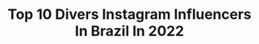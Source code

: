 ---
title: Top 10 Divers Instagram Influencers In Brazil In 2022
description: >-
  Find top divers Instagram influencers in Brazil in 2022. Most popular hashtags: #makeup #influencer #instagood.
platform: Instagram
hits: 958
text_top: Identify the top-rated Instagram accounts on inBeat.
text_bottom: Our platform aggregates 958 Instagram influencers like this in Brazil for you to contact.
profiles:
  - username: "olliverg1"
    fullname: >-
      𝐆𝐀𝐁𝐘 𝐎𝐋𝐋𝐈𝐕𝐄𝐑 ♥
    bio: >-
      83 🌵 @arte__avilar • Humor e Diversão 🎭 •Não assista aos STORIES ⚠️ •Venha ser um Chumbregue ⚡️ •Photographic Mode| Nature Lover ✨
    location: "Brazil"
    followers: 6443
    engagement: 1351
    commentsToLikes: 0.085864
    id: ckaovvtg06b2s0i788albkd6t
    verified: false
    hashtags: "#familiafeliz, #marquinha, #loucura, #bronzeada"
  - username: "vaanruiz"
    fullname: >-
      Van ❀
    bio: >-
      Model • Photograph • Diversity Be kind • Be trueッ
    location: "Brazil"
    followers: 7893
    engagement: 993
    commentsToLikes: 0.099117
    id: ckaox9iascdh40i782nukti5x
    verified: false
    hashtags: "#thepurge"
  - username: "rafavargaas"
    fullname: >-
      RAFAELLA VARGAS
    bio: >-
      Bem-vindo(a)! Aqui tem conversa fiada, diversão, amor e as vezes finjo ser digital influencer 😋 🏋🏼‍♂️Team @box.esteio / 💌Parcerias via Direct
    location: "Brazil"
    followers: 9070
    engagement: 623
    commentsToLikes: 0.237519
    id: ckf5olxyf2tdc0j23w7pmqiv4
    verified: false
    hashtags: "#lifestyle, #lifestyleblogger"
  - username: "hanna.herzog"
    fullname: >-
      hanna herzog
    bio: >-
      📍021⠀⠀⠀⠀⠀⠀⠀⠀⠀⠀ •Moda sustentável e consumo consciente 🍃 • Design de moda🎓 • Conteúdos diversos sobre o mundo da moda
    location: "Brazil"
    followers: 11855
    engagement: 596
    commentsToLikes: 0.189457
    id: ckap28i44xuay0i78d446anln
    verified: false
    hashtags: "#lookoftheday, #looks, #fashion, #style"
  - username: "mairokas1"
    fullname: >-
      Maira Cruz
    bio: >-
      Model: @diversus_models 👻Cutxi123 Parcerias Dm💌 Tem vídeo novo no Canal👇🏽
    location: "Brazil"
    followers: 24494
    engagement: 881
    commentsToLikes: 0.016184
    id: ck9wdx16ohnj40j78ne6j00jv
    verified: false
    hashtags: "#fashionstyle, #portugal, #blogueira, #modelo"
  - username: "claud1o_"
    fullname: >-
      ℂ𝕝𝕒𝕦𝕕𝕚𝕠 ℝ𝕚𝕓𝕖𝕚𝕣𝕠
    bio: >-
      🔥 Use-me e abuse-me! 🏊‍♀️ Carioca e escorpiano ♏️ LifeStyle, Viagens & Diversão. 🎬 Atitude é tudo! ❤️ #️⃣ #Claud1o_ @claud1o_
    location: "Brazil"
    followers: 21169
    engagement: 314
    commentsToLikes: 0.064846
    id: ck9weu8rjluxi0j78kj1kas1z
    verified: false
    hashtags: "#gaydaddy, #shirtlessguys, #peludo, #gayman"
  - username: "dinafernandes"
    fullname: >-
      Dinair Fernandes
    bio: >-
      27| A dona do ABALO SÍSMICO 🌋 Dicas de beleza, diversão e muito amor💕 Vídeo novo no canal⤵️
    location: "Brazil"
    followers: 15231
    engagement: 524
    commentsToLikes: 0.063052
    id: ck8t0sstct68m0j78hvphh2jd
    verified: false
    hashtags: "#photo, #style, #make, #art"
  - username: "layantuness"
    fullname: >-
      LAY GAMA ANTUNES
    bio: >-
      Ba - ☀️ • Iae babies, tudo bem com vocês? 🥰 • Beleza, autoestima e diversão. 💄💃🏼 • Bacharela em Direito ⚖️ @labeautyy_
    location: "Brazil"
    followers: 12068
    engagement: 1773
    commentsToLikes: 0.703220
    id: ckaov2ayi2t8e0i78tqcnp14j
    verified: false
    hashtags: "#challenge, #makeup, #reels, #modafeminina"
  - username: "gioemanu.butzke"
    fullname: >-
      Giovanna e Manuella
    bio: >-
      Gio e Manu são irmãs e influencers ❤️ Dicas de moda, diversão, passeios, hotéis e restaurantes. Joinville - SC adm @alinebutzkesouza
    location: "Brazil"
    followers: 49365
    engagement: 157
    commentsToLikes: 0.116814
    id: ck6tmergw7pnq0j712nr1oi5j
    verified: false
    hashtags: "#giofaz13, #aniversario, #bday, #bdaygirl"
  - username: "nataliaorzari"
    fullname: >-
      Natália Orzari
    bio: >-
      🎓 Farmácia 💊 • Makes | Dicas | Diversão • 📥nataliaorzari@outlook.com 💍 @jeandias_ ❤️ 📍 Araras/SP
    location: "Brazil"
    followers: 6600
    engagement: 2408
    commentsToLikes: 0.015925
    id: ckf5q6dj58biq0j23jmh9edp8
    verified: false
    hashtags: "#insta, #feed, #sol, #photography"
---